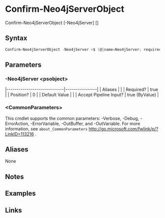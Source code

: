 # Confirm-Neo4jServerObject


Confirm-Neo4jServerObject [-Neo4jServer] <psobject> [<CommonParameters>]



## Syntax

```powershell
Confirm-Neo4jServerObject -Neo4jServer <$ (@{name=Neo4jServer; required=true; pipelineInput=true (ByValue); isDynamic=false; parameterSetName=(All); parameterValue=psobject; type=; position=0; aliases=None}.parameterValue)> [<CommonParameters>]
```


## Parameters

###  -Neo4jServer \<psobject\>
|-----------------------------|----------------|
| Aliases                     |                |
| Required?                   | true           |
| Position?                   | 0              |
| Default Value               |                |
| Accept Pipeline Input?      | true (ByValue) |

 ### \<CommonParameters\>
This cmdlet supports the common parameters: -Verbose, -Debug, -ErrorAction, -ErrorVariable, -OutBuffer, and -OutVariable. For more information, see `about_CommonParameters` http://go.microsoft.com/fwlink/p/?LinkID=113216 .

## Aliases

None


## Notes


## Examples


## Links



